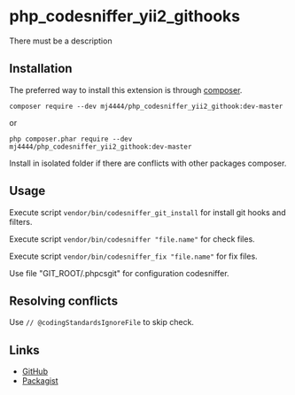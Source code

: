# php_codesniffer_yii2_githooks

There must be a description

Installation
------------

The preferred way to install this extension is through [composer](http://getcomposer.org/download/).

    composer require --dev mj4444/php_codesniffer_yii2_githook:dev-master

or

    php composer.phar require --dev mj4444/php_codesniffer_yii2_githook:dev-master

Install in isolated folder if there are conflicts with other packages composer.

Usage
-----

Execute script `vendor/bin/codesniffer_git_install` for install git hooks and filters.

Execute script `vendor/bin/codesniffer "file.name"` for check files.

Execute script `vendor/bin/codesniffer_fix "file.name"` for fix files.

Use file "GIT_ROOT/.phpcsgit" for configuration codesniffer.

Resolving conflicts
-----

Use `// @codingStandardsIgnoreFile` to skip check.

Links
-----

- [GitHub](https://github.com/mj4444ru/php_codesniffer_yii2_githooks)
- [Packagist](https://packagist.org/packages/mj4444/php_codesniffer_yii2_githook)
